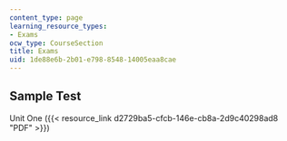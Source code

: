 ```yaml
---
content_type: page
learning_resource_types:
- Exams
ocw_type: CourseSection
title: Exams
uid: 1de88e6b-2b01-e798-8548-14005eaa8cae
---
```


Sample Test
-----------

Unit One ({{< resource_link d2729ba5-cfcb-146e-cb8a-2d9c40298ad8 "PDF" >}})